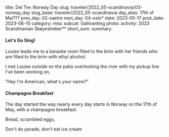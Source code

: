 title: Del Tre: Norway Day
slug: traveler/2022_05-scandinavia/03-norway_day
slug_base: traveler/2022_05-scandinavia
day_alias: 17th of Mai???
prev_day: 02-saetre
next_day: 04-oslo*
date: 2023-05-17
post_date: 2023-06-10
category: misc
subcat: Gallivanting
photo: 
activity: 2023 Scandinavian Sk&oslash;yestreker**
short_sum: 
summary: 


<h4 class="article-subheader">Let's Go Sing!</h4>
Louise leads me to a karaoke room filled to the brim with her friends who are
filled to the brim with ethyl alcohol.

I met Louise outside on the patio overlooking the river with my pickup line I've
been working on,

"Hey I'm American, what's your name?"



<h4 class="article-subheader">Champagne Breakfast</h4>
The day started the way nearly every day starts in Norway on the 17th of May,
with a champagne breakfast.

Bread, scrambled eggs, 



Don't do parade, don't eat ice cream
